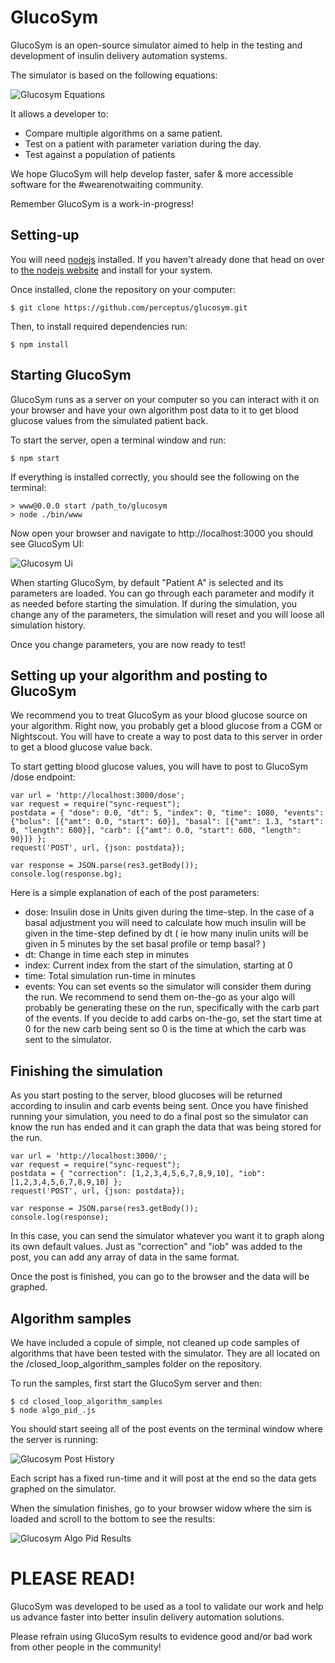# GlucoSym

GlucoSym is an open-source simulator aimed to help in the testing and development of insulin delivery automation systems.

The simulator is based on the following equations:

![Glucosym Equations](public/images/glucosym_equations.png)

It allows a developer to:

- Compare multiple algorithms on a same patient.
- Test on a patient with parameter variation during the day.
- Test against a population of patients

We hope GlucoSym will help develop faster, safer & more accessible software for the #wearenotwaiting community.

Remember GlucoSym is a work-in-progress!

## Setting-up

You will need [nodejs](https://nodejs.org) installed. If you haven't already done that head on over to [the nodejs website](https://nodejs.org) and install for your system.

Once installed, clone the repository on your computer:

```
$ git clone https://github.com/perceptus/glucosym.git
```

Then, to install required dependencies run:

```
$ npm install
```

## Starting GlucoSym

GlucoSym runs as a server on your computer so you can interact with it on your browser and have your own algorithm post data to it to get blood glucose values from the simulated patient back.

To start the server, open a terminal window and run:

```
$ npm start
```

If everything is installed correctly, you should see the following on the terminal:

```
> www@0.0.0 start /path_to/glucosym
> node ./bin/www
```

Now open your browser and navigate to http://localhost:3000 you should see GlucoSym UI:

![Glucosym Ui](public/images/glucosym_ui.png)

When starting GlucoSym, by default "Patient A" is selected and its parameters are loaded. You can go through each parameter and modify it as needed before starting the simulation. If during the simulation, you change any of the parameters, the simulation will reset and you will loose all simulation history.

Once you change parameters, you are now ready to test!

## Setting up your algorithm and posting to GlucoSym

We recommend you to treat GlucoSym as your blood glucose source on your algorithm. Right now, you probably get a blood glucose from a CGM or Nightscout. You will have to create a way to post data to this server in order to get a blood glucose value back.

To start getting blood glucose values, you will have to post to GlucoSym /dose endpoint:

```
var url = 'http://localhost:3000/dose';
var request = require("sync-request");
postdata = { "dose": 0.0, "dt": 5, "index": 0, "time": 1080, "events": {"bolus": [{"amt": 0.0, "start": 60}], "basal": [{"amt": 1.3, "start": 0, "length": 600}], "carb": [{"amt": 0.0, "start": 600, "length": 90}]} };
request('POST', url, {json: postdata});

var response = JSON.parse(res3.getBody());
console.log(response.bg);
```

Here is a simple explanation of each of the post parameters:

* dose: Insulin dose in Units given during the time-step. In the case of a basal adjustment you will need to calculate how much insulin will be given in the time-step defined by dt ( ie how many inulin units will be given in 5 minutes by the set basal profile or temp basal? )
* dt: Change in time each step in minutes
* index: Current index from the start of the simulation, starting at 0
* time: Total simulation run-time in minutes
* events: You can set events so the simulator will consider them during the run. We recommend to send them on-the-go as your algo will probably be generating these on the run, specifically with the carb part of the events. If you decide to add carbs on-the-go, set the start time at 0 for the new carb being sent so 0 is the time at which the carb was sent to the simulator.

## Finishing the simulation

As you start posting to the server, blood glucoses will be returned according to insulin and carb events being sent. Once you have finished running your simulation, you need to do a final post so the simulator can know the run has ended and it can graph the data that was being stored for the run.

```
var url = 'http://localhost:3000/';
var request = require("sync-request");
postdata = { "correction": [1,2,3,4,5,6,7,8,9,10], "iob": [1,2,3,4,5,6,7,8,9,10] };
request('POST', url, {json: postdata});

var response = JSON.parse(res3.getBody());
console.log(response);
```

In this case, you can send the simulator whatever you want it to graph along its own default values. Just as "correction" and "iob" was added to the post, you can add any array of data in the same format.

Once the post is finished, you can go to the browser and the data will be graphed.

## Algorithm samples

We have included a copule of simple, not cleaned up code samples of algorithms that have been tested with the simulator. They are all located on the /closed_loop_algorithm_samples folder on the repository.

To run the samples, first start the GlucoSym server and then:

```
$ cd closed_loop_algorithm_samples
$ node algo_pid_.js
```

You should start seeing all of the post events on the terminal window where the server is running:

![Glucosym Post History](public/images/glucosym_post_history.png)

Each script has a fixed run-time and it will post at the end so the data gets graphed on the simulator.

When the simulation finishes, go to your browser widow where the sim is loaded and scroll to the bottom to see the results:

![Glucosym Algo Pid Results](public/images/glucosym_algo_pid_results.png)

# PLEASE READ!

GlucoSym was developed to be used as a tool to validate our work and help us advance faster into better insulin delivery automation solutions.

Please refrain using GlucoSym results to evidence good and/or bad work from other people in the community!